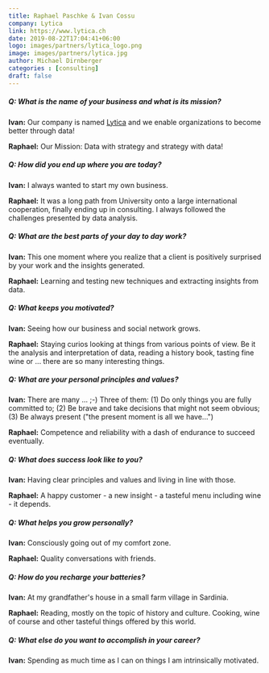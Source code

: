 ```yaml
---
title: Raphael Paschke & Ivan Cossu
company: Lytica
link: https://www.lytica.ch
date: 2019-08-22T17:04:41+06:00
logo: images/partners/lytica_logo.png
image: images/partners/lytica.jpg
author: Michael Dirnberger
categories : [consulting]
draft: false
---
```


##### Q: What is the name of your business and what is its mission?

**Ivan:** Our company is named [Lytica](https://www.lytica.ch) and we enable organizations to become better through data!

**Raphael:** Our Mission: Data with strategy and strategy with data!

##### Q: How did you end up where you are today?

**Ivan:** I always wanted to start my own business.

**Raphael:** It was a long path from University onto a large international cooperation, finally ending up in consulting. I always followed the challenges presented by data analysis.

##### Q: What are the best parts of your day to day work?

**Ivan:** This one moment where you realize that a client is positively surprised by your work and the insights generated.

**Raphael:** Learning and testing new techniques and extracting insights from data.

##### Q: What keeps you motivated?

**Ivan:** Seeing how our business and social network grows.

**Raphael:** Staying curios looking at things from various points of view. Be it the analysis and interpretation of data, reading a history book, tasting fine wine or ... there are so many interesting things.

##### Q: What are your personal principles and values?

**Ivan:** There are many ... ;-) Three of them: (1) Do only things you are fully committed to; (2) Be brave and take decisions that might not seem obvious; (3) Be always present ("the present moment is all we have...")

**Raphael:** Competence and reliability with a dash of endurance to succeed eventually.

##### Q: What does success look like to you?

**Ivan:** Having clear principles and values and living in line with those.

**Raphael:** A happy customer - a new insight - a tasteful menu including wine - it depends.

##### Q: What helps you grow personally?

**Ivan:** Consciously going out of my comfort zone.

**Raphael:** Quality conversations with friends.

##### Q: How do you recharge your batteries?

**Ivan:** At my grandfather's house in a small farm village in Sardinia.

**Raphael:** Reading, mostly on the topic of history and culture. Cooking, wine of course and other tasteful things offered by this world.

##### Q: What else do you want to accomplish in your career?

**Ivan:** Spending as much time as I can on things I am intrinsically motivated.
